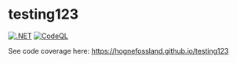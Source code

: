 # testing123

[![.NET](https://github.com/hognefossland/testing123/actions/workflows/dotnet.yml/badge.svg)](https://github.com/hognefossland/testing123/actions/workflows/dotnet.yml)
[![CodeQL](https://github.com/hognefossland/testing123/actions/workflows/codeql-analysis.yml/badge.svg)](https://github.com/hognefossland/testing123/actions/workflows/codeql-analysis.yml)

See code coverage here: https://hognefossland.github.io/testing123
